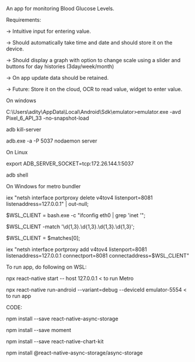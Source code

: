 An app for monitoring Blood Glucose Levels.

Requirements:

  -> Intuitive input for entering value.
  
  -> Should automatically take time and date and should store it on the device.
  
  -> Should display a graph with option to change scale using a slider and buttons for day histories (3day/week/month)
  
  -> On app update data should be retained.
  
  -> Future: Store it on the cloud, OCR to read value, widget to enter value.
  

On windows

C:\Users\adity\AppData\Local\Android\Sdk\emulator>emulator.exe -avd Pixel_6_API_33 -no-snapshot-load

adb kill-server

adb.exe -a -P 5037 nodaemon server


On Linux

export ADB_SERVER_SOCKET=tcp:172.26.144.1:5037

adb shell



On Windows for metro bundler

iex "netsh interface portproxy delete v4tov4 listenport=8081 listenaddress=127.0.0.1" | out-null;

$WSL_CLIENT = bash.exe -c "ifconfig eth0 | grep 'inet '";

$WSL_CLIENT -match '\d{1,3}\.\d{1,3}\.\d{1,3}\.\d{1,3}';

$WSL_CLIENT = $matches[0];

iex "netsh interface portproxy add v4tov4 listenport=8081 listenaddress=127.0.0.1 connectport=8081 connectaddress=$WSL_CLIENT"


To run app, do following on WSL:

 npx react-native start -- host 127.0.0.1     < to run Metro
 
 
npx react-native run-android --variant=debug --deviceId emulator-5554     < to run app


CODE:

npm install --save react-native-async-storage

npm install --save moment
 
npm install --save react-native-chart-kit

npm install @react-native-async-storage/async-storage


